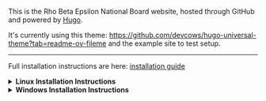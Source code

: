 This is the Rho Beta Epsilon National Board website, hosted through GitHub and powered by [Hugo](https://gohugo.io/). 

It's currently using this theme: https://github.com/devcows/hugo-universal-theme?tab=readme-ov-fileme and the example site to test setup.

---
Full installation instructions are here: [installation guide](https://gohugo.io/installation/)

<details>
<summary><strong>Linux Installation Instructions</strong></summary>

1. Install the extended edition of Hugo:
    - Download version 0.145.0 from the release: https://github.com/gohugoio/hugo/releases/tag/v0.147.9
      - Download the zip file: hugo_extended_0.147.9_linux-arm64.tar.gz
    - Unzip into a folder somewhere called `hugo` (best spot is probably in `/usr/local/bin`)
      - can do this with
      ```bash
      sudo mv hugo /usr/local/bin/
      ```
    - Add this folder to your system path 

2. Install *Go* via the command line:  
   - Run the following line in shell:  
     ```bash
     sudo snap install go
     ```

3. Clone the website [repo](https://github.com/RhoBetaEpsilonNationalBoard/RhoBetaEpsilon):  
   - If you want to clone with HTTPS:  
     ```bash
     git clone https://github.com/RhoBetaEpsilonNationalBoard/RhoBetaEpsilon.git
     ```  
   - If you want to clone with SSH:  
     ```bash
     git clone git@github.com:RhoBetaEpsilonNationalBoard/RhoBetaEpsilon.git
     ```  
   - Navigate to wherever you cloned the repo:  
     ```bash
     cd RhoBetaEpsilon
     ```

4. Running *Hugo*:  
   - To start a development server and see draft content, run:  
     ```bash
     hugo server
     ```  
   - View this page at [http://localhost:1313/RhoBetaEpsilon/](http://localhost:1313/RhoBetaEpsilon/)

5. Building and deploying:  
   - Publish the site by running:  
     ```bash
     hugo
     ```  
   - Push your changes to GitHub. On the `Actions` tab, once the workflow run shows a green checkmark, the site will be deployed publicly.  
   - View the site: [National Board site](https://rhobetaepsilonnationalboard.github.io/RhoBetaEpsilon/)

</details>

<details>
<summary><strong>Windows Installation Instructions</strong></summary>

1. Download Go from this [page](https://go.dev/doc/install):
    - Open the MSI file you downloaded and follow the prompts to install Go.
    - Verify that you've installed Go:
        - Open the start menu
        - type `cmd` then hit *enter* key
        - In the command prompt window type:
            ```powershell
            go version
            ```
        - Confirm that the installed version of Go is printed

2. (Optional but recommended) Install Sass
    - Follow this [guide](https://gohugo.io/functions/css/sass/#dart-sass)
    - Installing via the prebuilt binaries is recommended

3. Install the extended edition of Hugo:
    - Download version 0.145.0 from the release: https://github.com/gohugoio/hugo/releases/tag/v0.147.9
      - Download the zip file: hugo_extended_0.147.9_windows-amd64.zip
    - Unzip into a folder somewhere called `Hugo`
    - Add this folder to your system path
      - Press the `*windows* key
      - Search for `Environment variables`
      - Edit your system `Path`
      - Add the location of the `Hugo` folder to the path

4. Clone the website [repo](https://github.com/RhoBetaEpsilonNationalBoard/RhoBetaEpsilon):  
   - If you want to clone with HTTPS:  
        ```powershell
        git clone https://github.com/RhoBetaEpsilonNationalBoard/RhoBetaEpsilon.git
        ```  
   - If you want to clone with SSH:  
        ```powershell
        git clone git@github.com:RhoBetaEpsilonNationalBoard/RhoBetaEpsilon.git
        ```  
   - Navigate to wherever you cloned the repo:  
        ```bash
        cd RhoBetaEpsilon
        ```
   - Make sure the theme submodules are correctly cloned:
        ```powershell
        git submodule update --init --recursive 
        ```

5. Running *Hugo*:  
   - To start a development server and see draft content, run:  
     ```powershell
     hugo server
     ```  
   - View this page at [http://localhost:1313/RhoBetaEpsilon/](http://localhost:1313/RhoBetaEpsilon/)

6. Building and deploying:  
   - Publish the site by running:  
     ```powershell
     hugo
     ```  
   - Push your changes to GitHub. On the `Actions` tab, once the workflow run shows a green checkmark, the site will be deployed publicly.  
   - View the site: [National Board site](https://rhobetaepsilonnationalboard.github.io/RhoBetaEpsilon/)

</details>
